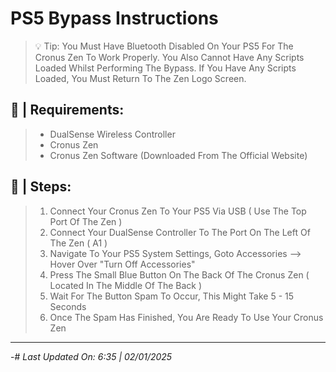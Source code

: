 # PS5 Bypass Instructions
>💡 Tip: You Must Have Bluetooth Disabled On Your PS5 For The Cronus Zen To Work Properly. You Also Cannot Have Any Scripts Loaded Whilst Performing The Bypass. If You Have Any Scripts Loaded, You Must Return To The Zen Logo Screen.

## 🔐 | Requirements:
> - DualSense Wireless Controller
> - Cronus Zen
> - Cronus Zen Software (Downloaded From The Official Website)

## 📖 | Steps:
> 1. Connect Your Cronus Zen To Your PS5 Via USB ( Use The Top Port Of The Zen )
> 2. Connect Your DualSense Controller To The Port On The Left Of The Zen ( A1 )
> 3. Navigate To Your PS5 System Settings, Goto Accessories --> Hover Over "Turn Off Accessories"
> 4. Press The Small Blue Button On The Back Of The Cronus Zen ( Located In The Middle Of The Back )
> 5. Wait For The Button Spam To Occur, This Might Take 5 - 15 Seconds
> 6. Once The Spam Has Finished, You Are Ready To Use Your Cronus Zen

---
-# *Last Updated On: 6:35 | 02/01/2025*